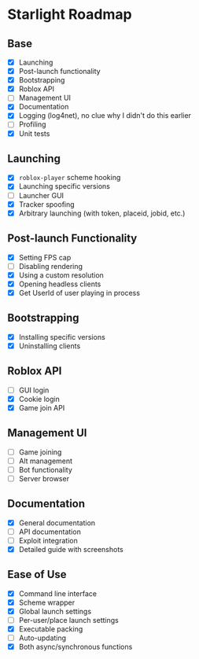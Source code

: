 # Starlight Roadmap

## Base
* [x] Launching
* [x] Post-launch functionality
* [x] Bootstrapping
* [x] Roblox API
* [ ] Management UI
* [x] Documentation
* [x] Logging (log4net), no clue why I didn't do this earlier
* [ ] Profiling
* [x] Unit tests

## Launching
* [x] `roblox-player` scheme hooking
* [x] Launching specific versions
* [ ] Launcher GUI
* [x] Tracker spoofing
* [x] Arbitrary launching (with token, placeid, jobid, etc.)

## Post-launch Functionality
* [x] Setting FPS cap
* [ ] Disabling rendering
* [x] Using a custom resolution
* [x] Opening headless clients
* [x] Get UserId of user playing in process

## Bootstrapping
* [x] Installing specific versions
* [x] Uninstalling clients

## Roblox API
* [ ] GUI login
* [x] Cookie login
* [x] Game join API

## Management UI
* [ ] Game joining
* [ ] Alt management
* [ ] Bot functionality
* [ ] Server browser

## Documentation
* [x] General documentation
* [ ] API documentation
* [ ] Exploit integration
* [x] Detailed guide with screenshots

## Ease of Use
* [x] Command line interface
* [x] Scheme wrapper
* [x] Global launch settings
* [ ] Per-user/place launch settings
* [x] Executable packing
* [ ] Auto-updating
* [x] Both async/synchronous functions
